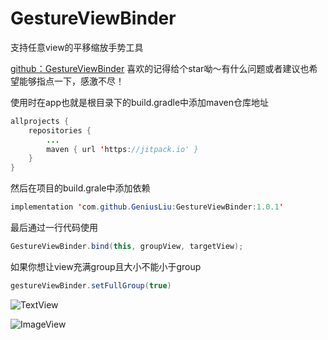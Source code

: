 # GestureViewBinder

支持任意view的平移缩放手势工具

[github：GestureViewBinder](https://github.com/GeniusLiu/GestureViewBinder) 
喜欢的记得给个star呦～有什么问题或者建议也希望能够指点一下，感激不尽！

使用时在app也就是根目录下的build.gradle中添加maven仓库地址
```java
allprojects {
	repositories {
		...
		maven { url 'https://jitpack.io' }
	}
}
```
然后在项目的build.grale中添加依赖
```java
implementation 'com.github.GeniusLiu:GestureViewBinder:1.0.1'
```

最后通过一行代码使用
```java
GestureViewBinder.bind(this, groupView, targetView);
```

如果你想让view充满group且大小不能小于group
```java
gestureViewBinder.setFullGroup(true)
```

![TextView](https://github.com/GeniusLiu/GestureViewBinder/blob/master/app/src/main/res/drawable/textview.gif) 

![ImageView](https://github.com/GeniusLiu/GestureViewBinder/blob/master/app/src/main/res/drawable/imageview.gif)
